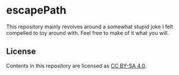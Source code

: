 escapePath
===

This repository mainly revolves around a somewhat stupid joke I felt compelled to toy around with.
Feel free to make of it what you will.

License
---

Contents in this repository are licensed as [CC BY-SA 4.0](https://creativecommons.org/licenses/by-sa/4.0/).